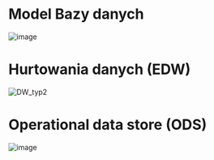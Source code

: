 # Model Bazy danych
![image](https://github.com/BartoszDorobek/Analityczne_bazy_danych-Klub_pilkarski/assets/53353490/3d20f1cc-fd1a-4e3b-ae86-5f10ab45688e)

# Hurtowania danych (EDW)
![DW_typ2](https://github.com/BartoszDorobek/Analityczne_bazy_danych-Klub_pilkarski/assets/53353490/76851f9f-6cf4-4c21-bb5e-4bf250a837d4)

# Operational data store (ODS)
![image](https://github.com/BartoszDorobek/Analityczne_bazy_danych-Klub_pilkarski/assets/53353490/f3ea71b9-8d05-47c6-98ef-47452e2294cd)
